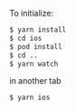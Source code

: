 To initialize:

```bash
$ yarn install
$ cd ios
$ pod install
$ cd ..
$ yarn watch
```

in another tab

```bash
$ yarn ios
```

